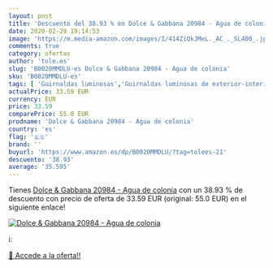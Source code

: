 ```yaml
---
layout: post
title: 'Descuento del 38.93 % en Dolce & Gabbana 20984 - Agua de colonia'
date: 2020-02-29 19:14:53
image: 'https://m.media-amazon.com/images/I/414ZiQkJMeL._AC_._SL400_.jpg'
comments: true
category: ofertas
author: 'tole.es'
slug: 'B0020MMDLU-es Dolce & Gabbana 20984 - Agua de colonia'
sku: 'B0020MMDLU-es'
tags: [ 'Guirnaldas luminosas','Guirnaldas luminosas de exterior-interior','Guirnaldas luminosas de interior','Iluminación','agua','colonia','de', ]
actualPrice: 33.59 EUR
currency: EUR
price: 33.59
comparePrice: 55.0 EUR
prodname: 'Dolce & Gabbana 20984 - Agua de colonia'
country: 'es'
flag: '🇪🇸'
brand: ''
buyurl: 'https://www.amazon.es/dp/B0020MMDLU/?tag=tolees-21'
descuento: '38.93'
average: '35.595'
---
```


Tienes [Dolce & Gabbana 20984 - Agua de colonia](https://www.amazon.es/dp/B0020MMDLU/?tag=tolees-21) con un 38.93 % de descuento con precio de oferta de 33.59 EUR (original: 55.0 EUR) en el siguiente enlace!

[![Dolce & Gabbana 20984 - Agua de colonia](https://m.media-amazon.com/images/I/414ZiQkJMeL._AC_._SL400_.jpg)](https://www.amazon.es/dp/B0020MMDLU/?tag=tolees-21)

ℹ️:


[🛒 Accede a la oferta!!](https://www.amazon.es/dp/B0020MMDLU/?tag=tolees-21)
